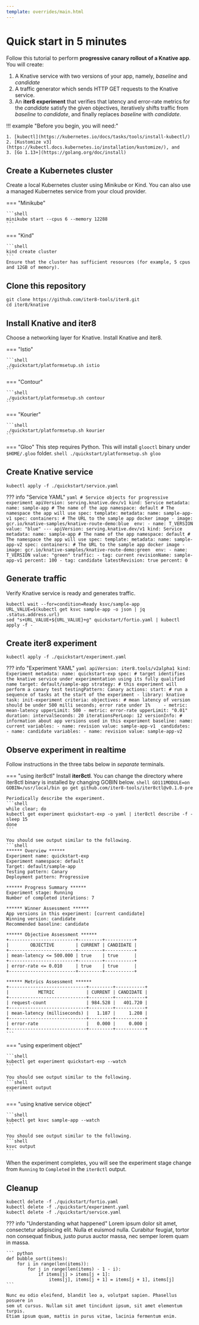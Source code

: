 ```yaml
---
template: overrides/main.html
---
```


# Quick start in 5 minutes

Follow this tutorial to perform **progressive canary rollout of a Knative app**. You will create:

1. A Knative service with two versions of your app, namely, *baseline* and *candidate*
2. A traffic generator which sends HTTP GET requests to the Knative service.
3. An **iter8 experiment** that verifies that latency and error-rate metrics for the *candidate* satisfy the given objectives, iteratively shifts traffic from *baseline* to *candidate*, and finally replaces *baseline* with *candidate*.

!!! example "Before you begin, you will need:"

    1. [kubectl](https://kubernetes.io/docs/tasks/tools/install-kubectl/)
    2. [Kustomize v3](https://kubectl.docs.kubernetes.io/installation/kustomize/), and 
    3. [Go 1.13+](https://golang.org/doc/install)

## Create a Kubernetes cluster

Create a local Kubernetes cluster using Minikube or Kind. You can also use a managed Kubernetes service from your cloud provider.

=== "Minikube"

    ```shell
    minikube start --cpus 6 --memory 12288
    ```

=== "Kind"

    ```shell
    kind create cluster
    ```
    Ensure that the cluster has sufficient resources (for example, 5 cpus and 12GB of memory).

## Clone this repository
```shell
git clone https://github.com/iter8-tools/iter8.git
cd iter8/knative
```

## Install Knative and iter8
Choose a networking layer for Knative. Install Knative and iter8.

=== "Istio"

    ```shell
    ./quickstart/platformsetup.sh istio
    ```

=== "Contour"

    ```shell
    ./quickstart/platformsetup.sh contour
    ```

=== "Kourier"

    ```shell
    ./quickstart/platformsetup.sh kourier
    ```

=== "Gloo"
    This step requires Python. This will install `glooctl` binary under `$HOME/.gloo` folder.
    ```shell
    ./quickstart/platformsetup.sh gloo
    ```

## Create Knative service
```shell
kubectl apply -f ./quickstart/service.yaml
```

??? info "Service YAML"
    ```yaml
    # Service objects for progressive experiment
    apiVersion: serving.knative.dev/v1
    kind: Service
    metadata:
      name: sample-app # The name of the app
      namespace: default # The namespace the app will use
    spec:
      template:
        metadata:
          name: sample-app-v1
        spec:
          containers:
          # The URL to the sample app docker image
          - image: gcr.io/knative-samples/knative-route-demo:blue 
            env:
            - name: T_VERSION
              value: "blue"
    ---
    apiVersion: serving.knative.dev/v1
    kind: Service
    metadata:
      name: sample-app # The name of the app
      namespace: default # The namespace the app will use
    spec:
      template:
        metadata:
          name: sample-app-v2
        spec:
          containers:
          # The URL to the sample app docker image
          - image: gcr.io/knative-samples/knative-route-demo:green 
            env:
            - name: T_VERSION
              value: "green"
      traffic:
      - tag: current
        revisionName: sample-app-v1
        percent: 100
      - tag: candidate
        latestRevision: true
        percent: 0
    ```

## Generate traffic
Verify Knative service is ready and generates traffic.
```shell
kubectl wait --for=condition=Ready ksvc/sample-app
URL_VALUE=$(kubectl get ksvc sample-app -o json | jq .status.address.url)
sed "s+URL_VALUE+${URL_VALUE}+g" quickstart/fortio.yaml | kubectl apply -f -
```

## Create iter8 experiment
```shell
kubectl apply -f ./quickstart/experiment.yaml
```
??? info "Experiment YAML"
    ```yaml
    apiVersion: iter8.tools/v2alpha1
    kind: Experiment
    metadata:
      name: quickstart-exp
    spec:
      # target identifies the knative service under experimentation using its fully qualified name
      target: default/sample-app
      strategy:
        # this experiment will perform a canary test
        testingPattern: Canary
        actions:
          start: # run a sequence of tasks at the start of the experiment
          - library: knative
            task: init-experiment
      criteria:
        objectives:
        # mean latency of version should be under 500 milli seconds; error rate under 1%    
        - metric: mean-latency
          upperLimit: 500
        - metric: error-rate
          upperLimit: "0.01"
      duration:
        intervalSeconds: 20
        iterationsPerLoop: 12
      versionInfo:
        # information about app versions used in this experiment
        baseline:
          name: current
          variables:
          - name: revision
            value: sample-app-v1 
        candidates:
          - name: candidate
            variables:
            - name: revision
              value: sample-app-v2
    ```

## Observe experiment in realtime

Follow instructions in the three tabs below in *separate* terminals.

=== "using iter8ctl"
    Install **iter8ctl**. You can change the directory where iter8ctl binary is installed by changing GOBIN below.
    ```shell
    GO111MODULE=on GOBIN=/usr/local/bin go get github.com/iter8-tools/iter8ctl@v0.1.0-pre
    ```

    Periodically describe the experiment.
    ```shell
    while clear; do
    kubectl get experiment quickstart-exp -o yaml | iter8ctl describe -f -
    sleep 15
    done
    ```

    You should see output similar to the following.
    ```shell
    ****** Overview ******
    Experiment name: quickstart-exp
    Experiment namespace: default
    Target: default/sample-app
    Testing pattern: Canary
    Deployment pattern: Progressive

    ****** Progress Summary ******
    Experiment stage: Running
    Number of completed iterations: 7

    ****** Winner Assessment ******
    App versions in this experiment: [current candidate]
    Winning version: candidate
    Recommended baseline: candidate

    ****** Objective Assessment ******
    +-------------------------+---------+-----------+
    |        OBJECTIVE        | CURRENT | CANDIDATE |
    +-------------------------+---------+-----------+
    | mean-latency <= 500.000 | true    | true      |
    +-------------------------+---------+-----------+
    | error-rate <= 0.010     | true    | true      |
    +-------------------------+---------+-----------+

    ****** Metrics Assessment ******
    +-----------------------------+---------+-----------+
    |           METRIC            | CURRENT | CANDIDATE |
    +-----------------------------+---------+-----------+
    | request-count               | 984.528 |   401.720 |
    +-----------------------------+---------+-----------+
    | mean-latency (milliseconds) |   1.187 |     1.208 |
    +-----------------------------+---------+-----------+
    | error-rate                  |   0.000 |     0.000 |
    +-----------------------------+---------+-----------+
    ```    

=== "using experiment object"

    ```shell
    kubectl get experiment quickstart-exp --watch
    ```

    You should see output similar to the following.
    ```shell
    experiment output
    ```

    

=== "using knative service object"

    ```shell
    kubectl get ksvc sample-app --watch
    ```

    You should see output similar to the following.
    ```shell
    ksvc output
    ```

When the experiment completes, you will see the experiment stage change from `Running` to `Completed` in the `iter8ctl` output.

## Cleanup
```shell
kubectl delete -f ./quickstart/fortio.yaml
kubectl delete -f ./quickstart/experiment.yaml
kubectl delete -f ./quickstart/service.yaml
```

??? info "Understanding what happened"
    Lorem ipsum dolor sit amet, consectetur adipiscing elit. Nulla et euismod
    nulla. Curabitur feugiat, tortor non consequat finibus, justo purus auctor
    massa, nec semper lorem quam in massa.

    ``` python
    def bubble_sort(items):
        for i in range(len(items)):
            for j in range(len(items) - 1 - i):
                if items[j] > items[j + 1]:
                    items[j], items[j + 1] = items[j + 1], items[j]
    ```

    Nunc eu odio eleifend, blandit leo a, volutpat sapien. Phasellus posuere in
    sem ut cursus. Nullam sit amet tincidunt ipsum, sit amet elementum turpis.
    Etiam ipsum quam, mattis in purus vitae, lacinia fermentum enim.
